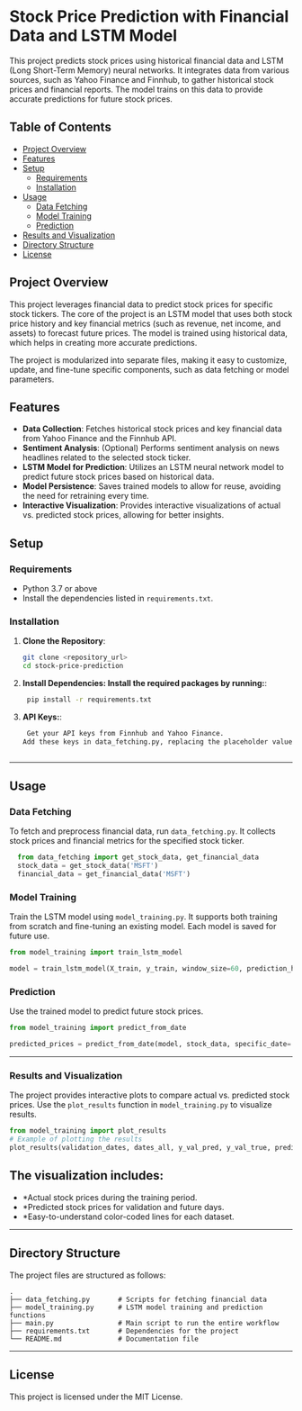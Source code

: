 # Stock Price Prediction with Financial Data and LSTM Model

This project predicts stock prices using historical financial data and LSTM (Long Short-Term Memory) neural networks. It integrates data from various sources, such as Yahoo Finance and Finnhub, to gather historical stock prices and financial reports. The model trains on this data to provide accurate predictions for future stock prices.
## Table of Contents
- [Project Overview](#project-overview)
- [Features](#features)
- [Setup](#setup)
  - [Requirements](#requirements)
  - [Installation](#installation)
- [Usage](#usage)
  - [Data Fetching](#data-fetching)
  - [Model Training](#model-training)
  - [Prediction](#prediction)
- [Results and Visualization](#results-and-visualization)
- [Directory Structure](#directory-structure)
- [License](#license)

## Project Overview

This project leverages financial data to predict stock prices for specific stock tickers. The core of the project is an LSTM model that uses both stock price history and key financial metrics (such as revenue, net income, and assets) to forecast future prices. The model is trained using historical data, which helps in creating more accurate predictions.

The project is modularized into separate files, making it easy to customize, update, and fine-tune specific components, such as data fetching or model parameters.


## Features

- **Data Collection**: Fetches historical stock prices and key financial data from Yahoo Finance and the Finnhub API.
- **Sentiment Analysis**: (Optional) Performs sentiment analysis on news headlines related to the selected stock ticker.
- **LSTM Model for Prediction**: Utilizes an LSTM neural network model to predict future stock prices based on historical data.
- **Model Persistence**: Saves trained models to allow for reuse, avoiding the need for retraining every time.
- **Interactive Visualization**: Provides interactive visualizations of actual vs. predicted stock prices, allowing for better insights.

  
## Setup

### Requirements
- Python 3.7 or above
- Install the dependencies listed in `requirements.txt`.

### Installation

1. **Clone the Repository**:
   ```bash
   git clone <repository_url>
   cd stock-price-prediction

2. **Install Dependencies: Install the required packages by running:**:
   ```bash
    pip install -r requirements.txt
3. **API Keys:**:
   ```bash
    Get your API keys from Finnhub and Yahoo Finance.
   Add these keys in data_fetching.py, replacing the placeholder values.



---

## Usage

### Data Fetching
To fetch and preprocess financial data, run `data_fetching.py`. It collects stock prices and financial metrics for the specified stock ticker.

  ```python
    from data_fetching import get_stock_data, get_financial_data
    stock_data = get_stock_data('MSFT')
    financial_data = get_financial_data('MSFT')
 ```

### Model Training
Train the LSTM model using `model_training.py`. It supports both training from scratch and fine-tuning an existing model. Each model is saved for future use.
  ```python
from model_training import train_lstm_model

model = train_lstm_model(X_train, y_train, window_size=60, prediction_horizon=30, epochs=50)
  ```



### Prediction
Use the trained model to predict future stock prices.
  ```python
from model_training import predict_from_date

predicted_prices = predict_from_date(model, stock_data, specific_date='2024-10-13', prediction_horizon=30)
  ```

---

### Results and Visualization

The project provides interactive plots to compare actual vs. predicted stock prices. Use the `plot_results` function in `model_training.py` to visualize results.

  ```python
from model_training import plot_results
# Example of plotting the results
plot_results(validation_dates, dates_all, y_val_pred, y_val_true, prediction_dates=prediction_dates, y_pred=y_pred)
  ```

## The visualization includes:

- *Actual stock prices during the training period.
- *Predicted stock prices for validation and future days.
- *Easy-to-understand color-coded lines for each dataset.



---

## Directory Structure

The project files are structured as follows:

```plaintext
.
├── data_fetching.py       # Scripts for fetching financial data
├── model_training.py      # LSTM model training and prediction functions
├── main.py                # Main script to run the entire workflow
├── requirements.txt       # Dependencies for the project
└── README.md              # Documentation file
```


---

## License

This project is licensed under the MIT License.

